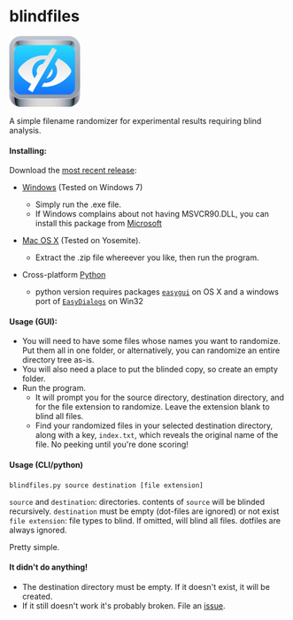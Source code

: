 # blindfiles
![icon]

A simple filename randomizer for experimental results requiring blind analysis.

#### Installing:

Download the [most recent release]:
* [Windows][win32] (Tested on Windows 7)
  - Simply run the .exe file.
  - If Windows complains about not having MSVCR90.DLL, you can install this package from [Microsoft][vcppruntime]

* [Mac OS X][osx] (Tested on Yosemite).
  - Extract the .zip file whereever you like, then run the program.

* Cross-platform [Python]  
  - python version requires packages [`easygui`][easygui] on OS X and a windows port of [`EasyDialogs`][easydialogs] on Win32

#### Usage (GUI):
* You will need to have some files whose names you want to randomize. Put them all in one folder, or alternatively, you can randomize an entire directory tree as-is.
* You will also need a place to put the blinded copy, so create an empty folder.
* Run the program.
  * It will prompt you for the source directory, destination directory, and for the file extension to randomize. Leave the extension blank to blind all files.
  * Find your randomized files in your selected destination directory, along with a key, `index.txt`, which reveals the original name of the file. No peeking until you're done scoring!

#### Usage (CLI/python)

`blindfiles.py source destination [file extension]`

`source` and `destination`: directories. contents of `source` will be blinded recursively.
`destination` must be empty (dot-files are ignored) or not exist  
`file extension`: file types to blind. If omitted, will blind all files.
dotfiles are always ignored.

Pretty simple.

#### It didn't do anything!
* The destination directory must be empty. If it doesn't exist, it will be created.
* If it still doesn't work it's probably broken. File an [issue].

[icon]: blindfiles.png
[most recent release]: https://github.com/jil24/blindfiles/releases

[osx]: https://github.com/jil24/blindfiles/releases/download/v0.1.0/blindfiles_osx_yosemite.zip
[win32]: https://github.com/jil24/blindfiles/releases/download/v0.1.0/blindfiles_win32.exe
[Python]: blindfiles.py?raw=True
[easygui]: http://easygui.sourceforge.net/
[easydialogs]: http://www.averdevelopment.com/python/EasyDialogs.html
[vcppruntime]: http://www.microsoft.com/downloads/details.aspx?FamilyID=9b2da534-3e03-4391-8a4d-074b9f2bc1bf&displaylang=en
[issue]: https://github.com/jil24/blindfiles/issues
